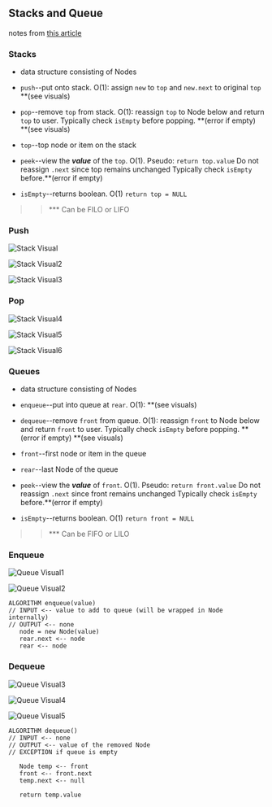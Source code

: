 ## Stacks and Queue

notes from [this article](https://codefellows.github.io/common_curriculum/data_structures_and_algorithms/Code_401/class-10/resources/stacks_and_queues.html)

### Stacks
- data structure consisting of Nodes

- `push`--put onto stack.  O(1): assign `new` to `top` and `new.next` to original `top`
**(see visuals)

- `pop`--remove `top` from stack. O(1): reassign `top` to Node below and return `top` to user. Typically check `isEmpty` before popping.
**(error if empty) **(see visuals)

- `top`--top node or item on the stack

- `peek`--view the ***value*** of the `top`. O(1).   Pseudo: `return top.value` Do not reassign `.next` since top remains unchanged
Typically check `isEmpty` before.**(error if empty)

- `isEmpty`--returns boolean.  O(1) `return top = NULL`

>>*** Can be FILO or LIFO

### Push
![Stack Visual](./images/stack-visual.png)

![Stack Visual2](./images/stack-visual2.png)

![Stack Visual3](./images/stack-visual3.png)

### Pop
![Stack Visual4](./images/stack-visual4.png)

![Stack Visual5](./images/stack-visual5.png)

![Stack Visual6](./images/stack-visual6.png)

### Queues

- data structure consisting of Nodes

- `enqueue`--put into queue at `rear`.  O(1): 
**(see visuals)

- `dequeue`--remove `front` from queue. O(1): reassign `front` to Node below and return `front` to user. Typically check `isEmpty` before popping.
**(error if empty) **(see visuals)

- `front`--first node or item in the queue

- `rear`--last Node of the queue

- `peek`--view the ***value*** of `front`. O(1).   Pseudo: `return front.value` Do not reassign `.next` since front remains unchanged
Typically check `isEmpty` before.**(error if empty)

- `isEmpty`--returns boolean.  O(1) `return front = NULL`

>>*** Can be FIFO or LILO

### Enqueue
![Queue Visual1](./images/queue-visual1.png)

![Queue Visual2](./images/queue-visual2.png)
```
ALGORITHM enqueue(value)
// INPUT <-- value to add to queue (will be wrapped in Node internally)
// OUTPUT <-- none
   node = new Node(value)
   rear.next <-- node
   rear <-- node
```
### Dequeue

![Queue Visual3](./images/queue-visual3.png)

![Queue Visual4](./images/queue-visual4.png)

![Queue Visual5](./images/queue-visual5.png)

```
ALGORITHM dequeue()
// INPUT <-- none
// OUTPUT <-- value of the removed Node
// EXCEPTION if queue is empty

   Node temp <-- front
   front <-- front.next
   temp.next <-- null

   return temp.value
```